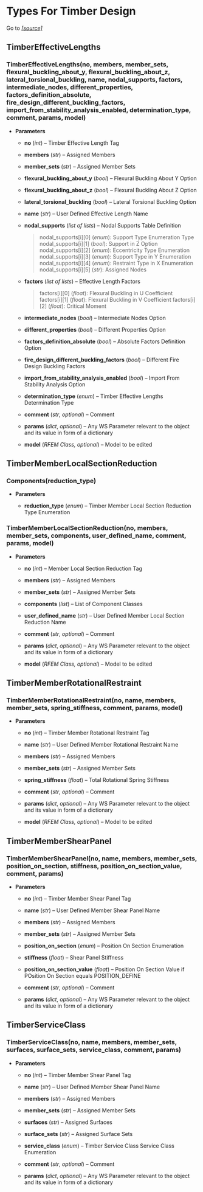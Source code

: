 # Types For Timber Design

Go to *[[source]](https://github.com/Dlubal-Software/RFEM_Python_Client/tree/main/RFEM/TypesForTimberDesign)*


## TimberEffectiveLengths


### TimberEffectiveLengths(no, members, member_sets, flexural_buckling_about_y, flexural_buckling_about_z, lateral_torsional_buckling, name, nodal_supports, factors, intermediate_nodes, different_properties, factors_definition_absolute, fire_design_different_buckling_factors, import_from_stability_analysis_enabled, determination_type, comment, params, model)

* **Parameters**

    
    * **no** (*int*) – Timber Effective Length Tag


    * **members** (*str*) – Assigned Members


    * **member_sets** (*str*) – Assigned Member Sets


    * **flexural_buckling_about_y** (*bool*) – Flexural Buckling About Y Option


    * **flexural_buckling_about_z** (*bool*) – Flexural Buckling About Z Option


    * **lateral_torsional_buckling** (*bool*) – Lateral Torsional Buckling Option


    * **name** (*str*) – User Defined Effective Length Name


    * **nodal_supports** (*list of lists*) – Nodal Supports Table Definition

        > nodal_supports[i][0] (*enum*): Support Type Enumeration Type    
        nodal_supports[i][1] (*bool*): Support in Z Option    
        nodal_supports[i][2] (*enum*): Eccentricity Type Enumeration
        nodal_supports[i][3] (*enum*): Support Type in Y Enumeration
        nodal_supports[i][4] (*enum*): Restraint Type in X Enumeration
        nodal_supports[i][5] (*str*): Assigned Nodes     


    * **factors** (*list of lists*) – Effective Length Factors

        > factors[i][0] (*float*): Flexural Buckling in U Coefficient     
        factors[i][1] (*float*): Flexural Buckling in V Coefficient
        factors[i][2] (*float*): Critical Moment     


    * **intermediate_nodes** (*bool*) – Intermediate Nodes Option


    * **different_properties** (*bool*) – Different Properties Option


    * **factors_definition_absolute** (*bool*) – Absolute Factors Definition Option


    * **fire_design_different_buckling_factors** (*bool*) – Different Fire Design Buckling Factors


    * **import_from_stability_analysis_enabled** (*bool*) – Import From Stability Analysis Option


    * **determination_type** (*enum*) – Timber Effective Lengths Determination Type


    * **comment** (*str*, *optional*) – Comment


    * **params** (*dict*, *optional*) – Any WS Parameter relevant to the object and its value in form of a dictionary


    * **model** (*RFEM Class, optional*) – Model to be edited



## TimberMemberLocalSectionReduction


### Components(reduction_type)

* **Parameters**

    
    * **reduction_type** (*enum*) – Timber Member Local Section Reduction Type Enumeration



### TimberMemberLocalSectionReduction(no, members, member_sets, components, user_defined_name, comment, params, model)

* **Parameters**

    
    * **no** (*int*) – Member Local Section Reduction Tag


    * **members** (*str*) – Assigned Members


    * **member_sets** (*str*) – Assigned Member Sets


    * **components** (*list*) – List of Component Classes


    * **user_defined_name** (*str*) – User Defined Member Local Section Reduction Name


    * **comment** (*str*, *optional*) – Comment


    * **params** (*dict*, *optional*) – Any WS Parameter relevant to the object and its value in form of a dictionary


    * **model** (*RFEM Class, optional*) – Model to be edited



## TimberMemberRotationalRestraint


### TimberMemberRotationalRestraint(no, name, members, member_sets, spring_stiffness, comment, params, model)

* **Parameters**

    
    * **no** (*int*) – Timber Member Rotational Restraint Tag


    * **name** (*str*) – User Defined Member Rotational Restraint Name


    * **members** (*str*) – Assigned Members


    * **member_sets** (*str*) – Assigned Member Sets


    * **spring_stiffness** (*float*) – Total Rotational Spring Stiffness


    * **comment** (*str*, *optional*) – Comment


    * **params** (*dict*, *optional*) – Any WS Parameter relevant to the object and its value in form of a dictionary


    * **model** (*RFEM Class, optional*) – Model to be edited



## TimberMemberShearPanel


### TimberMemberShearPanel(no, name, members, member_sets, position_on_section, stiffness, position_on_section_value, comment, params)

* **Parameters**

    
    * **no** (*int*) – Timber Member Shear Panel Tag


    * **name** (*str*) – User Defined Member Shear Panel Name


    * **members** (*str*) – Assigned Members


    * **member_sets** (*str*) – Assigned Member Sets


    * **position_on_section** (*enum*) – Position On Section Enumeration


    * **stiffness** (*float*) – Shear Panel Stiffness


    * **position_on_section_value** (*float*) – Position On Section Value if POsition On Section equals POSITION_DEFINE


    * **comment** (*str*, *optional*) – Comment


    * **params** (*dict*, *optional*) – Any WS Parameter relevant to the object and its value in form of a dictionary



## TimberServiceClass


### TimberServiceClass(no, name, members, member_sets, surfaces, surface_sets, service_class, comment, params)

* **Parameters**

    
    * **no** (*int*) – Timber Member Shear Panel Tag


    * **name** (*str*) – User Defined Member Shear Panel Name


    * **members** (*str*) – Assigned Members


    * **member_sets** (*str*) – Assigned Member Sets


    * **surfaces** (*str*) – Assigned Surfaces


    * **surface_sets** (*str*) – Assigned Surface Sets


    * **service_class** (*enum*) – Timber Service Class Service Class Enumeration


    * **comment** (*str*, *optional*) – Comment


    * **params** (*dict*, *optional*) – Any WS Parameter relevant to the object and its value in form of a dictionary

